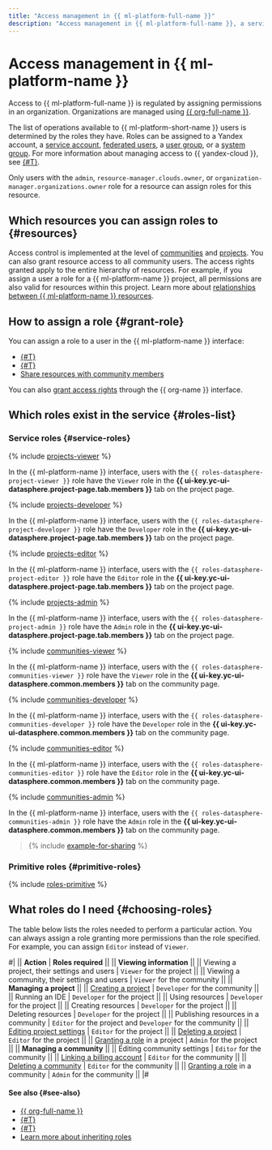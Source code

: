 ```yaml
---
title: "Access management in {{ ml-platform-full-name }}"
description: "Access management in {{ ml-platform-full-name }}, a service that provides an ML development environment. To grant access to {{ ml-platform-name }} resources, assign the necessary roles from the list below to the user."
---
```


# Access management in {{ ml-platform-name }}

Access to {{ ml-platform-full-name }} is regulated by assigning permissions in an organization. Organizations are managed using [{{ org-full-name }}](../../organization/).

The list of operations available to {{ ml-platform-short-name }} users is determined by the roles they have. Roles can be assigned to a Yandex account, a [service account](../../iam/concepts/users/service-accounts.md), [federated users](../../iam/concepts/federations.md), a [user group](../../organization/operations/manage-groups.md), or a [system group](../../iam/concepts/access-control/system-group.md). For more information about managing access to {{ yandex-cloud }}, see [{#T}](../../iam/concepts/access-control/index.md).

Only users with the `admin`, `resource-manager.clouds.owner`, or `organization-manager.organizations.owner` role for a resource can assign roles for this resource.

## Which resources you can assign roles to {#resources}

Access control is implemented at the level of [communities](../concepts/community.md) and [projects](../concepts/project.md). You can also grant resource access to all community users. The access rights granted apply to the entire hierarchy of resources. For example, if you assign a user a role for a {{ ml-platform-name }} project, all permissions are also valid for resources within this project. Learn more about [relationships between {{ ml-platform-name }} resources](../concepts/resource-model.md).

## How to assign a role {#grant-role}

You can assign a role to a user in the {{ ml-platform-name }} interface:
* [{#T}](../operations/community/add-user.md)
* [{#T}](../operations/projects/add-user.md)
* [Share resources with community members](../operations/index.md#share)

You can also [grant access rights](../../organization/security/index.md) through the {{ org-name }} interface.

## Which roles exist in the service {#roles-list}

### Service roles {#service-roles}

{% include [projects-viewer](../../_includes/roles-datasphere-project-viewer.md) %}

In the {{ ml-platform-name }} interface, users with the `{{ roles-datasphere-project-viewer }}` role have the `Viewer` role in the **{{ ui-key.yc-ui-datasphere.project-page.tab.members }}** tab on the project page.

{% include [projects-developer](../../_includes/roles-datasphere-projects-developer.md) %}

In the {{ ml-platform-name }} interface, users with the `{{ roles-datasphere-project-developer }}` role have the `Developer` role in the **{{ ui-key.yc-ui-datasphere.project-page.tab.members }}** tab on the project page.

{% include [projects-editor](../../_includes/roles-datasphere-projects-editor.md) %}

In the {{ ml-platform-name }} interface, users with the `{{ roles-datasphere-project-editor }}` role have the `Editor` role in the **{{ ui-key.yc-ui-datasphere.project-page.tab.members }}** tab on the project page.

{% include [projects-admin](../../_includes/roles-datasphere-projects-admin.md) %}

In the {{ ml-platform-name }} interface, users with the `{{ roles-datasphere-project-admin }}` role have the `Admin` role in the **{{ ui-key.yc-ui-datasphere.project-page.tab.members }}** tab on the project page.

{% include [communities-viewer](../../_includes/roles-datasphere-communities-viewer.md) %}

In the {{ ml-platform-name }} interface, users with the `{{ roles-datasphere-communities-viewer }}` role have the `Viewer` role in the **{{ ui-key.yc-ui-datasphere.common.members }}** tab on the community page.

{% include [communities-developer](../../_includes/roles-datasphere-communities-developer.md) %}

In the {{ ml-platform-name }} interface, users with the `{{ roles-datasphere-communities-developer }}` role have the `Developer` role in the **{{ ui-key.yc-ui-datasphere.common.members }}** tab on the community page.

{% include [communities-editor](../../_includes/roles-datasphere-communities-editor.md) %}

In the {{ ml-platform-name }} interface, users with the `{{ roles-datasphere-communities-editor }}` role have the `Editor` role in the **{{ ui-key.yc-ui-datasphere.common.members }}** tab on the community page.

{% include [communities-admin](../../_includes/roles-datasphere-communities-admin.md) %}

In the {{ ml-platform-name }} interface, users with the `{{ roles-datasphere-communities-admin }}` role have the `Admin` role in the **{{ ui-key.yc-ui-datasphere.common.members }}** tab on the community page.

> {% include [example-for-sharing](../../_includes/datasphere/roles-for-sharing-example.md) %}

### Primitive roles {#primitive-roles}

{% include [roles-primitive](../../_includes/roles-primitive.md) %}

## What roles do I need {#choosing-roles}

The table below lists the roles needed to perform a particular action. You can always assign a role granting more permissions than the role specified. For example, you can assign `Editor` instead of `Viewer`.

#|
|| **Action** | **Roles required** ||
|| **Viewing information** ||
|| Viewing a project, their settings and users | `Viewer` for the project ||
|| Viewing a community, their settings and users | `Viewer` for the community ||
|| **Managing a project** ||
|| [Creating a project](../operations/projects/create.md) | `Developer` for the community ||
|| Running an IDE | `Developer` for the project ||
|| Using resources | `Developer` for the project ||
|| Creating resources | `Developer` for the project ||
|| Deleting resources | `Developer` for the project ||
|| Publishing resources in a community | `Editor` for the project and `Developer` for the community ||
|| [Editing project settings](../operations/projects/update.md) | `Editor` for the project ||
|| [Deleting a project](../operations/projects/delete.md) | `Editor` for the project ||
|| [Granting a role](#grant-role) in a project | `Admin` for the project ||
|| **Managing a community** ||
|| Editing community settings | `Editor` for the community ||
|| [Linking a billing account](../operations/community/link-ba.md) | `Editor` for the community ||
|| [Deleting a community](../operations/community/delete.md) | `Editor` for the community ||
|| [Granting a role](#grant-role) in a community | `Admin` for the community ||
|#

#### See also {#see-also}

* [{{ org-full-name }}](../../organization/)
* [{#T}](../../iam/concepts/access-control/index.md)
* [{#T}](../../iam/concepts/users/service-accounts.md)
* [Learn more about inheriting roles](../../resource-manager/concepts/resources-hierarchy.md#access-rights-inheritance)